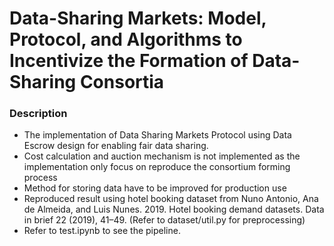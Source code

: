# Data-Sharing Markets: Model, Protocol, and Algorithms to Incentivize the Formation of Data-Sharing Consortia


### Description
- The implementation of Data Sharing Markets Protocol using Data Escrow design for enabling fair data sharing.
- Cost calculation and auction mechanism is not implemented as the implementation only focus on reproduce the consortium forming process 
- Method for storing data have to be improved for production use
- Reproduced result using hotel booking dataset from Nuno Antonio, Ana de Almeida, and Luis Nunes. 2019. Hotel booking demand datasets. Data in brief 22 (2019), 41–49. (Refer to dataset/util.py for preprocessing)
- Refer to test.ipynb to see the pipeline.